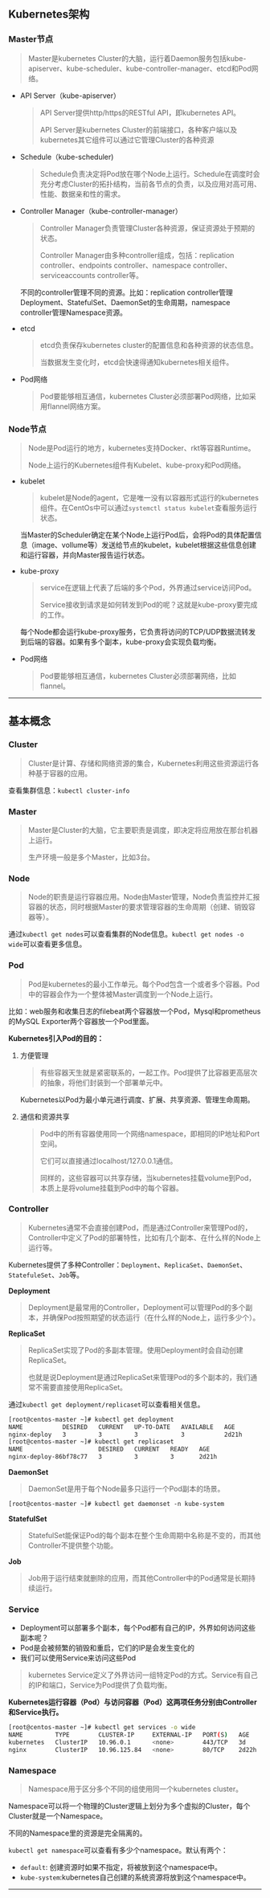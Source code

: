 ## Kubernetes架构

### Master节点

> Master是kubernetes Cluster的大脑，运行着Daemon服务包括kube-apiserver、kube-scheduler、kube-controller-manager、etcd和Pod网络。

- API Server（kube-apiserver）

  > API Server提供http/https的RESTful API，即kubernetes API。  
  >
  > API Server是kubernetes Cluster的前端接口，各种客户端以及kubernetes其它组件可以通过它管理Cluster的各种资源

- Schedule（kube-scheduler)

  > Schedule负责决定将Pod放在哪个Node上运行。Schedule在调度时会充分考虑Cluster的拓扑结构，当前各节点的负责，以及应用对高可用、性能、数据亲和性的需求。

- Controller Manager（kube-controller-manager）

  > Controller Manager负责管理Cluster各种资源，保证资源处于预期的状态。  
  >
  > Controller Manager由多种controller组成，包括：replication controller、endpoints controller、namespace controller、serviceaccounts controller等。

  不同的controller管理不同的资源。比如：replication controller管理Deployment、StatefulSet、DaemonSet的生命周期，namespace controller管理Namespace资源。

- etcd

  > etcd负责保存kubernetes cluster的配置信息和各种资源的状态信息。  
  >
  > 当数据发生变化时，etcd会快速得通知kubernetes相关组件。

- Pod网络

  > Pod要能够相互通信，kubernetes Cluster必须部署Pod网络，比如采用flannel网络方案。

### Node节点

> Node是Pod运行的地方，kubernetes支持Docker、rkt等容器Runtime。  
>
> Node上运行的Kubernetes组件有Kubelet、kube-proxy和Pod网络。

- kubelet

  > kubelet是Node的agent，它是唯一没有以容器形式运行的kubernetes组件。在CentOs中可以通过`systemctl status kubelet`查看服务运行状态。

  当Master的Scheduler确定在某个Node上运行Pod后，会将Pod的具体配置信息（image、vollume等）发送给节点的kubelet，kubelet根据这些信息创建和运行容器，并向Master报告运行状态。

- kube-proxy

  > service在逻辑上代表了后端的多个Pod，外界通过service访问Pod。  
  >
  > Service接收到请求是如何转发到Pod的呢？这就是kube-proxy要完成的工作。

  每个Node都会运行kube-proxy服务，它负责将访问的TCP/UDP数据流转发到后端的容器。如果有多个副本，kube-proxy会实现负载均衡。

- Pod网络

  > Pod要能够相互通信，kubernetes Cluster必须部署网络，比如flannel。



---

## 基本概念

### Cluster

> Cluster是计算、存储和网络资源的集合，Kubernetes利用这些资源运行各种基于容器的应用。

查看集群信息：`kubectl cluster-info`

### Master

> Master是Cluster的大脑，它主要职责是调度，即决定将应用放在那台机器上运行。  
>
> 生产环境一般是多个Master，比如3台。

### Node

> Node的职责是运行容器应用。Node由Master管理，Node负责监控并汇报容器的状态，同时根据Master的要求管理容器的生命周期（创建、销毁容器等）。

通过`kubectl get nodes`可以查看集群的Node信息。`kubectl get nodes -o wide`可以查看更多信息。

### Pod

> Pod是kubernetes的最小工作单元。每个Pod包含一个或者多个容器。Pod中的容器会作为一个整体被Master调度到一个Node上运行。

比如：web服务和收集日志的filebeat两个容器放一个Pod，Mysql和prometheus的MySQL Exporter两个容器放一个Pod里面。

**Kubernetes引入Pod的目的：**

1. 方便管理

   > 有些容器天生就是紧密联系的，一起工作。Pod提供了比容器更高层次的抽象，将他们封装到一个部署单元中。

   Kubernetes以Pod为最小单元进行调度、扩展、共享资源、管理生命周期。

2. 通信和资源共享

   > Pod中的所有容器使用同一个网络namespace，即相同的IP地址和Port空间。  
   >
   > 它们可以直接通过localhost/127.0.0.1通信。  
   >
   > 同样的，这些容器可以共享存储，当kubernetes挂载volume到Pod，本质上是将volume挂载到Pod中的每个容器。

### Controller

> Kubernetes通常不会直接创建Pod，而是通过Controller来管理Pod的，Controller中定义了Pod的部署特性，比如有几个副本、在什么样的Node上运行等。

Kubernetes提供了多种Controller：`Deployment`、`ReplicaSet`、`DaemonSet`、`StatefuleSet`、`Job`等。

**Deployment**

> Deployment是最常用的Controller，Deployment可以管理Pod的多个副本，并确保Pod按照期望的状态运行（在什么样的Node上，运行多少个）。

**ReplicaSet**

> ReplicaSet实现了Pod的多副本管理。使用Deployment时会自动创建ReplicaSet。  
>
> 也就是说Deployment是通过ReplicaSet来管理Pod的多个副本的，我们通常不需要直接使用ReplicaSet。

通过`kubectl get deployment/replicaset`可以查看相关信息。

```bash
[root@centos-master ~]# kubectl get deployment
NAME           DESIRED   CURRENT   UP-TO-DATE   AVAILABLE   AGE
nginx-deploy   3         3         3            3           2d21h
[root@centos-master ~]# kubectl get replicaset
NAME                     DESIRED   CURRENT   READY   AGE
nginx-deploy-86bf78c77   3         3         3       2d21h
```

**DaemonSet**

> DaemonSet是用于每个Node最多只运行一个Pod副本的场景。

```
[root@centos-master ~]# kubectl get daemonset -n kube-system
```

**StatefulSet**

> StatefulSet能保证Pod的每个副本在整个生命周期中名称是不变的，而其他Controller不提供整个功能。

**Job**

> Job用于运行结束就删除的应用，而其他Controller中的Pod通常是长期持续运行。



### Service

- Deployment可以部署多个副本，每个Pod都有自己的IP，外界如何访问这些副本呢？
- Pod是会被频繁的销毁和重启，它们的IP是会发生变化的
- 我们可以使用Service来访问这些Pod

> kubernetes Service定义了外界访问一组特定Pod的方式。Service有自己的IP和端口，Service为Pod提供了负载均衡。

**Kubernetes运行容器（Pod）与访问容器（Pod）这两项任务分别由Controller和Service执行。**

```bash
[root@centos-master ~]# kubectl get services -o wide
NAME         TYPE        CLUSTER-IP     EXTERNAL-IP   PORT(S)   AGE     SELECTOR
kubernetes   ClusterIP   10.96.0.1      <none>        443/TCP   3d      <none>
nginx        ClusterIP   10.96.125.84   <none>        80/TCP    2d22h   run=nginx-deploy
```



### Namespace

> Namespace用于区分多个不同的组使用同一个kubernetes cluster。

Namespace可以将一个物理的Cluster逻辑上划分为多个虚拟的Cluster，每个Cluster就是一个Namespace。  

不同的Namespace里的资源是完全隔离的。

`kubectl get namespace`可以查看有多少个namespace。默认有两个：

- `default`: 创建资源时如果不指定，将被放到这个namespace中。
- `kube-system`:kubernetes自己创建的系统资源将放到这个namespace中。

----

